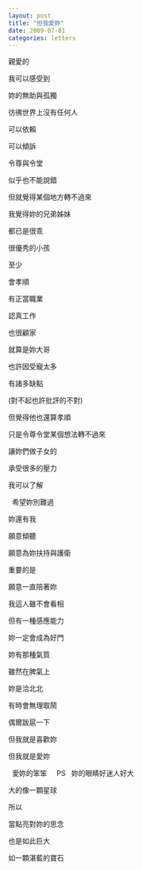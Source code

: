 ```yaml
---
layout: post
title: "但我愛妳"
date: 2009-07-01
categories: letters
---
```


親愛的


我可以感受到


妳的無助與孤獨


彷彿世界上沒有任何人


可以依賴


可以傾訴


令尊與令堂


似乎也不能說錯


但就覺得某個地方轉不過來


我覺得妳的兄弟姊妹


都已是很乖


很優秀的小孩


至少


會孝順


有正當職業


認真工作


也很顧家


就算是妳大哥


也許因受寵太多


有諸多缺點


(對不起也許批評的不對)


但覺得他也還算孝順


只是令尊令堂某個想法轉不過來


讓妳們做子女的


承受很多的壓力


我可以了解


 
希望妳別難過


妳還有我


願意傾聽


願意為妳扶持與護衛


重要的是


願意一直陪著妳


我這人雖不會看相


但有一種感應能力


妳一定會成為好門


妳有那種氣質


雖然在脾氣上


妳是洽北北


有時會無理取鬧


偶爾跋扈一下


但我就是喜歡妳


但我就是愛妳


 
愛妳的笨笨
 
 
PS
 
妳的眼睛好迷人好大


大的像一顆星球


所以


當點亮對妳的思念


也是如此巨大


如一顆湛藍的寶石
